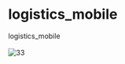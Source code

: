 # logistics_mobile
logistics_mobile
<br><br>
![33](https://github.com/9reis/logistics_mobile/assets/106397008/ee55820c-83d2-4519-8a4c-5e7b00ec1b47)
